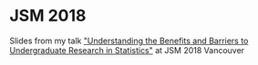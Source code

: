 # JSM 2018

Slides from my talk ["Understanding the Benefits and Barriers to Undergraduate Research in Statistics"](https://ww2.amstat.org/meetings/jsm/2018/onlineprogram/ActivityDetails.cfm?SessionID=215256) at JSM 2018 Vancouver
